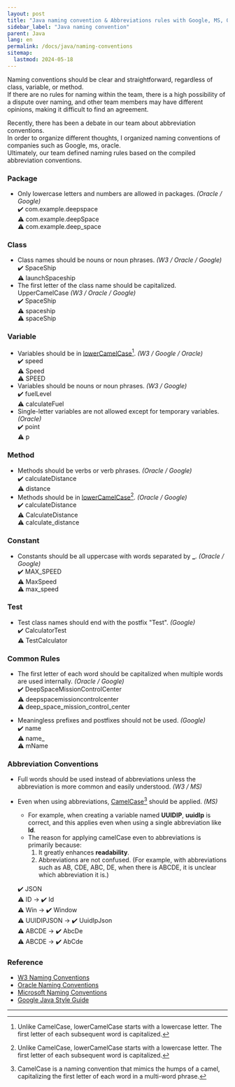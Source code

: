 ```yaml
---
layout: post
title: "Java naming convention & Abbreviations rules with Google, MS, Oracle" 
sidebar_label: "Java naming convention"
parent: Java
lang: en
permalink: /docs/java/naming-conventions
sitemap:
  lastmod: 2024-05-18
---
```


Naming conventions should be clear and straightforward, regardless of class, variable, or method.  
If there are no rules for naming within the team, there is a high possibility of a dispute over naming, and other team members may have different opinions, making it difficult to find an agreement.

Recently, there has been a debate in our team about abbreviation conventions.  
In order to organize different thoughts, I organized naming conventions of companies such as Google, ms, oracle.  
Ultimately, our team defined naming rules based on the compiled abbreviation conventions.

### Package

- Only lowercase letters and numbers are allowed in packages. *(Oracle / Google)*   
  ✔️ com.example.deepspace  
  ⚠️ com.example.deepSpace  
  ⚠️ com.example.deep_space

### Class

- Class names should be nouns or noun phrases. *(W3 / Oracle / Google)*  
  ✔️ SpaceShip  
  ⚠️ launchSpaceship
- The first letter of the class name should be capitalized. UpperCamelCase *(W3 / Oracle / Google)*  
  ✔️ SpaceShip  
  ⚠️ spaceship  
  ⚠️ spaceShip


### Variable

- Variables should be in <u>lowerCamelCase</u>[^1]. *(W3 / Google / Oracle)*  
  ✔️ speed  
  ⚠️ Speed  
  ⚠️ SPEED
- Variables should be nouns or noun phrases. *(W3 / Google)*  
  ✔️ fuelLevel  
  ⚠️ calculateFuel
- Single-letter variables are not allowed except for temporary variables. *(Oracle)*  
  ✔️ point  
  ⚠️ p

### Method

- Methods should be verbs or verb phrases. *(Oracle / Google)*  
  ✔️ calculateDistance  
  ⚠️ distance
- Methods should be in <u>lowerCamelCase</u>[^1]. *(Oracle / Google)*  
  ✔️ calculateDistance  
  ⚠️ CalculateDistance  
  ⚠️ calculate_distance

### Constant

- Constants should be all uppercase with words separated by **_**. *(Oracle / Google)*  
  ✔️ MAX_SPEED  
  ⚠️ MaxSpeed  
  ⚠️ max_speed

### Test

- Test class names should end with the postfix "Test". *(Google)*  
  ✔️ CalculatorTest  
  ⚠️ TestCalculator

### Common Rules

- The first letter of each word should be capitalized when multiple words are used internally. *(Oracle / Google)*  
  ✔️ DeepSpaceMissionControlCenter  
  ⚠️ deepspacemissioncontrolcenter  
  ⚠️ deep_space_mission_control_center

- Meaningless prefixes and postfixes should not be used. *(Google)*  
  ✔️ name    
  ⚠️ name_  
  ⚠️ mName

### Abbreviation Conventions

- Full words should be used instead of abbreviations unless the abbreviation is more common and easily understood. *(W3 / MS)*
- Even when using abbreviations, <u>CamelCase</u>[^2] should be applied. *(MS)*
  - For example, when creating a variable named **UUIDIP**, **uuidIp** is correct, and this applies even when using a single abbreviation like **Id**.
  - The reason for applying camelCase even to abbreviations is primarily because:
    1. It greatly enhances **readability**.
    2. Abbreviations are not confused. (For example, with abbreviations such as AB, CDE, ABC, DE, when there is ABCDE, it is unclear which abbreviation it is.)

  ✔️ JSON  
  ⚠️ ID -> ️✔️ Id    
  ⚠️ Win -> ️✔️ Window    
  ⚠️ UUIDIPJSON -> ️✔️ UuidIpJson  
  ⚠️ ABCDE -> ️✔️ AbcDe  
  ⚠️ ABCDE -> ️✔️ AbCde

### Reference

- [W3 Naming Conventions](https://www.w3.org/2005/rules/wg/wiki/Arch/Naming_Conventions)
- [Oracle Naming Conventions](https://www.oracle.com/java/technologies/javase/codeconventions-namingconventions.html)
- [Microsoft Naming Conventions](https://docs.microsoft.com/en-us/previous-versions/dotnet/netframework-1.1/141e06ef(v=vs.71)?redirectedfrom=MSDN)
- [Google Java Style Guide](https://google.github.io/styleguide/javaguide.html#s5-naming)

---
[^1]: Unlike CamelCase, lowerCamelCase starts with a lowercase letter. The first letter of each subsequent word is capitalized.  
[^2]: CamelCase is a naming convention that mimics the humps of a camel, capitalizing the first letter of each word in a multi-word phrase.  
